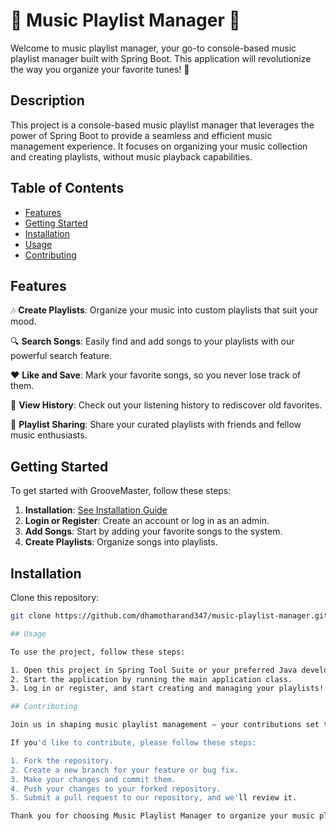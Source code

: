 # 🎵 Music Playlist Manager 🎵

Welcome to music playlist manager, your go-to console-based music playlist manager built with Spring Boot. This application will revolutionize the way you organize your favorite tunes! 🚀

## Description

This project is a console-based music playlist manager that leverages the power of Spring Boot to provide a seamless and efficient music management experience. It focuses on organizing your music collection and creating playlists, without music playback capabilities.

## Table of Contents
- [Features](#features)
- [Getting Started](#getting-started)
- [Installation](#installation)
- [Usage](#usage)
- [Contributing](#contributing)

## Features

🎶 **Create Playlists**: Organize your music into custom playlists that suit your mood.

🔍 **Search Songs**: Easily find and add songs to your playlists with our powerful search feature.

❤️ **Like and Save**: Mark your favorite songs, so you never lose track of them.

📜 **View History**: Check out your listening history to rediscover old favorites.

🤝 **Playlist Sharing**: Share your curated playlists with friends and fellow music enthusiasts.

## Getting Started

To get started with GrooveMaster, follow these steps:

1. **Installation**: [See Installation Guide](#installation)
2. **Login or Register**: Create an account or log in as an admin.
3. **Add Songs**: Start by adding your favorite songs to the system.
4. **Create Playlists**: Organize songs into playlists.

## Installation

Clone this repository:

```bash
git clone https://github.com/dhamotharand347/music-playlist-manager.git ```

## Usage

To use the project, follow these steps:

1. Open this project in Spring Tool Suite or your preferred Java development environment.
2. Start the application by running the main application class.
3. Log in or register, and start creating and managing your playlists!

## Contributing

Join us in shaping music playlist management – your contributions set the rhythm for innovation!

If you'd like to contribute, please follow these steps:

1. Fork the repository.
2. Create a new branch for your feature or bug fix.
3. Make your changes and commit them.
4. Push your changes to your forked repository.
5. Submit a pull request to our repository, and we'll review it.

Thank you for choosing Music Playlist Manager to organize your music playlists. We're excited to have you on board, and we hope you enjoy using our console-based music playlist manager. If you have any questions, suggestions, or feedback, please don't hesitate to reach out. Let's make managing your music playlists a breeze with Music Playlist Manager!


